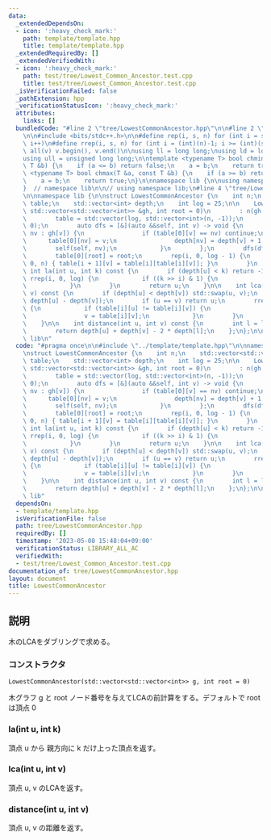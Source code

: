 ```yaml
---
data:
  _extendedDependsOn:
  - icon: ':heavy_check_mark:'
    path: template/template.hpp
    title: template/template.hpp
  _extendedRequiredBy: []
  _extendedVerifiedWith:
  - icon: ':heavy_check_mark:'
    path: test/tree/Lowest_Common_Ancestor.test.cpp
    title: test/tree/Lowest_Common_Ancestor.test.cpp
  _isVerificationFailed: false
  _pathExtension: hpp
  _verificationStatusIcon: ':heavy_check_mark:'
  attributes:
    links: []
  bundledCode: "#line 2 \"tree/LowestCommonAncestor.hpp\"\n\n#line 2 \"template/template.hpp\"\
    \n\n#include <bits/stdc++.h>\n\n#define rep(i, s, n) for (int i = s; i < (int)(n);\
    \ i++)\n#define rrep(i, s, n) for (int i = (int)(n)-1; i >= (int)(s); i--)\n#define\
    \ all(v) v.begin(), v.end()\n\nusing ll = long long;\nusing ld = long double;\n\
    using ull = unsigned long long;\n\ntemplate <typename T> bool chmin(T &a, const\
    \ T &b) {\n    if (a <= b) return false;\n    a = b;\n    return true;\n}\ntemplate\
    \ <typename T> bool chmax(T &a, const T &b) {\n    if (a >= b) return false;\n\
    \    a = b;\n    return true;\n}\n\nnamespace lib {\n\nusing namespace std;\n\n\
    }  // namespace lib\n\n// using namespace lib;\n#line 4 \"tree/LowestCommonAncestor.hpp\"\
    \n\nnamespace lib {\n\nstruct LowestCommonAncestor {\n    int n;\n    std::vector<std::vector<int>>\
    \ table;\n    std::vector<int> depth;\n    int log = 25;\n\n    LowestCommonAncestor(const\
    \ std::vector<std::vector<int>> &gh, int root = 0)\n        : n(gh.size()) {\n\
    \        table = std::vector(log, std::vector<int>(n, -1));\n        depth.assign(n,\
    \ 0);\n        auto dfs = [&](auto &&self, int v) -> void {\n            for (auto\
    \ nv : gh[v]) {\n                if (table[0][v] == nv) continue;\n          \
    \      table[0][nv] = v;\n                depth[nv] = depth[v] + 1;\n        \
    \        self(self, nv);\n            }\n        };\n        dfs(dfs, root);\n\
    \        table[0][root] = root;\n        rep(i, 0, log - 1) {\n            rep(v,\
    \ 0, n) { table[i + 1][v] = table[i][table[i][v]]; }\n        }\n    }\n\n   \
    \ int la(int u, int k) const {\n        if (depth[u] < k) return -1;\n       \
    \ rrep(i, 0, log) {\n            if ((k >> i) & 1) {\n                u = table[i][u];\n\
    \            }\n        }\n        return u;\n    }\n\n    int lca(int u, int\
    \ v) const {\n        if (depth[u] < depth[v]) std::swap(u, v);\n        u = la(u,\
    \ depth[u] - depth[v]);\n        if (u == v) return u;\n        rrep(i, 0, log)\
    \ {\n            if (table[i][u] != table[i][v]) {\n                u = table[i][u];\n\
    \                v = table[i][v];\n            }\n        }\n        return table[0][u];\n\
    \    }\n\n    int distance(int u, int v) const {\n        int l = lca(u, v);\n\
    \        return depth[u] + depth[v] - 2 * depth[l];\n    };\n};\n\n}  // namespace\
    \ lib\n"
  code: "#pragma once\n\n#include \"../template/template.hpp\"\n\nnamespace lib {\n\
    \nstruct LowestCommonAncestor {\n    int n;\n    std::vector<std::vector<int>>\
    \ table;\n    std::vector<int> depth;\n    int log = 25;\n\n    LowestCommonAncestor(const\
    \ std::vector<std::vector<int>> &gh, int root = 0)\n        : n(gh.size()) {\n\
    \        table = std::vector(log, std::vector<int>(n, -1));\n        depth.assign(n,\
    \ 0);\n        auto dfs = [&](auto &&self, int v) -> void {\n            for (auto\
    \ nv : gh[v]) {\n                if (table[0][v] == nv) continue;\n          \
    \      table[0][nv] = v;\n                depth[nv] = depth[v] + 1;\n        \
    \        self(self, nv);\n            }\n        };\n        dfs(dfs, root);\n\
    \        table[0][root] = root;\n        rep(i, 0, log - 1) {\n            rep(v,\
    \ 0, n) { table[i + 1][v] = table[i][table[i][v]]; }\n        }\n    }\n\n   \
    \ int la(int u, int k) const {\n        if (depth[u] < k) return -1;\n       \
    \ rrep(i, 0, log) {\n            if ((k >> i) & 1) {\n                u = table[i][u];\n\
    \            }\n        }\n        return u;\n    }\n\n    int lca(int u, int\
    \ v) const {\n        if (depth[u] < depth[v]) std::swap(u, v);\n        u = la(u,\
    \ depth[u] - depth[v]);\n        if (u == v) return u;\n        rrep(i, 0, log)\
    \ {\n            if (table[i][u] != table[i][v]) {\n                u = table[i][u];\n\
    \                v = table[i][v];\n            }\n        }\n        return table[0][u];\n\
    \    }\n\n    int distance(int u, int v) const {\n        int l = lca(u, v);\n\
    \        return depth[u] + depth[v] - 2 * depth[l];\n    };\n};\n\n}  // namespace\
    \ lib"
  dependsOn:
  - template/template.hpp
  isVerificationFile: false
  path: tree/LowestCommonAncestor.hpp
  requiredBy: []
  timestamp: '2023-05-08 15:48:04+09:00'
  verificationStatus: LIBRARY_ALL_AC
  verifiedWith:
  - test/tree/Lowest_Common_Ancestor.test.cpp
documentation_of: tree/LowestCommonAncestor.hpp
layout: document
title: LowestCommonAncestor
---
```


## 説明

木のLCAをダブリングで求める。

### コンストラクタ

`LowestCommonAncestor(std::vector<std::vector<int>> g, int root = 0)`

木グラフ g と root ノード番号を与えてLCAの前計算をする。デフォルトで root は頂点 0

### la(int u, int k)

頂点 u から 親方向に k だけ上った頂点を返す。

### lca(int u, int v)

頂点 u, v のLCAを返す。

### distance(int u, int v)

頂点 u, v の距離を返す。
